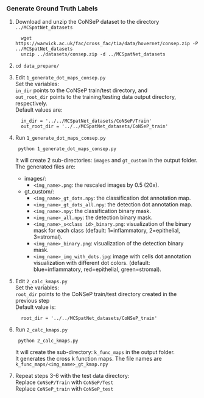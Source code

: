 ### Generate Ground Truth Labels 
1. Download and unzip the CoNSeP dataset to the directory `../MCSpatNet_datasets`
	

	     wget https://warwick.ac.uk/fac/cross_fac/tia/data/hovernet/consep.zip -P ../MCSpatNet_datasets
	     unzip ../datasets/consep.zip -d ../MCSpatNet_datasets

2. `cd data_prepare/`
3. Edit `1_generate_dot_maps_consep.py` <br/>
Set the variables: <br/>
`in_dir` points to the CoNSeP train/test directory, and <br/>
`out_root_dir` points to the training/testing data output directory, respectively. <br/>
Default values are:

	     in_dir = '../../MCSpatNet_datasets/CoNSeP/Train' 
	     out_root_dir = '../../MCSpatNet_datasets/CoNSeP_train' 
         
4. Run `1_generate_dot_maps_consep.py`


		python 1_generate_dot_maps_consep.py

	It will create 2 sub-directories: `images` and `gt_custom` in the output folder.<br/>
	The generated files are:	<br/>		

	- images/: <br/>
		- `<img_name>.png`: the rescaled images by 0.5 (20x). <br/>
	- gt\_custom/: <br/>
		- `<img_name>_gt_dots.npy`: the classification dot annotation map. <br/>
		- `<img_name>_gt_dots_all.npy`: the detection dot annotation map. <br/>
		- `<img_name>.npy`: the classification binary mask. <br/>
		- `<img_name>_all.npy`: the detection binary mask. <br/>
		- `<img_name>_s<class id>_binary.png`: visualization of the binary mask for each class (default: 1=inflammatory, 2=epithelial, 3=stromal).<br/>
		- `<img_name>_binary.png`: visualization of the detection binary mask.<br/>
		- `<img_name>_img_with_dots.jpg`: image with cells dot annotation visualization with different dot colors. (default: blue=inflammatory, red=epithelial, green=stromal).<br/>
			
5. Edit `2_calc_kmaps.py` <br/>
Set the variables: <br/>
`root_dir` points to the CoNSeP train/test directory created in the previous step <br/>
Default value is:

	     root_dir = '../../MCSpatNet_datasets/CoNSeP_train' 

6. Run `2_calc_kmaps.py`

		python 2_calc_kmaps.py

	It will create the sub-directory: `k_func_maps` in the output folder.<br/>
	It generates the cross k function maps. The file names are `k_func_maps/<img_name>_gt_kmap.npy` <br/>		

7. Repeat steps 3-6 with the test data directory:<br/>
	Replace `CoNSeP/Train` with `CoNSeP/Test` <br/>
	Replace `CoNSeP_train` with `CoNSeP_test`
	

